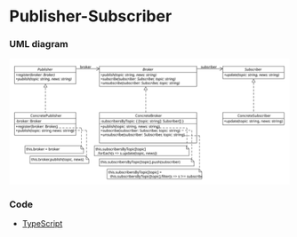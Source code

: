 # Publisher-Subscriber

### UML diagram
![pubsub](img/pubsub.svg)

### Code
 - [TypeScript](pubsub.ts)